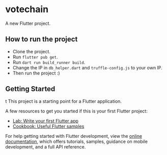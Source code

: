 # votechain

A new Flutter project.

## How to run the project
- Clone the project.
- Run `flutter pub get`.
- Run `dart run build_runner build`.
- Change the IP in `db_helper.dart` and `truffle-config.js` to your own IP.
- Then run the project :)

## Getting Started
t
This project is a starting point for a Flutter application.

A few resources to get you started if this is your first Flutter project:

- [Lab: Write your first Flutter app](https://docs.flutter.dev/get-started/codelab)
- [Cookbook: Useful Flutter samples](https://docs.flutter.dev/cookbook)

For help getting started with Flutter development, view the
[online documentation](https://docs.flutter.dev/), which offers tutorials,
samples, guidance on mobile development, and a full API reference.
